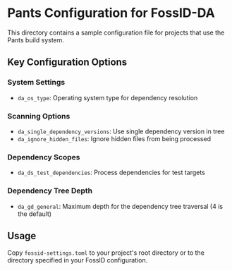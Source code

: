 # Pants Configuration for FossID-DA

This directory contains a sample configuration file for projects that use the Pants build system.

## Key Configuration Options

### System Settings
- `da_os_type`: Operating system type for dependency resolution

### Scanning Options
- `da_single_dependency_versions`: Use single dependency version in tree
- `da_ignore_hidden_files`: Ignore hidden files from being processed

### Dependency Scopes
- `da_ds_test_dependencies`: Process dependencies for test targets

### Dependency Tree Depth
- `da_gd_general`: Maximum depth for the dependency tree traversal (4 is the default)

## Usage
Copy `fossid-settings.toml` to your project's root directory or to the directory specified in your FossID configuration. 